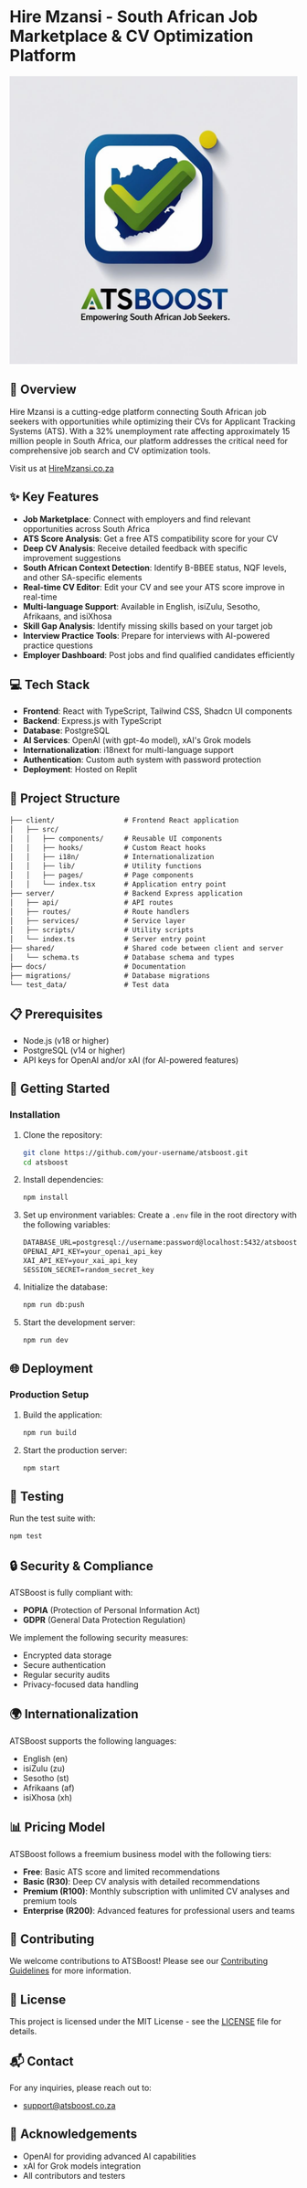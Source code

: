 # Hire Mzansi - South African Job Marketplace & CV Optimization Platform

![Hire Mzansi Logo](generated-icon.png)

## 🚀 Overview

Hire Mzansi is a cutting-edge platform connecting South African job seekers with opportunities while optimizing their CVs for Applicant Tracking Systems (ATS). With a 32% unemployment rate affecting approximately 15 million people in South Africa, our platform addresses the critical need for comprehensive job search and CV optimization tools.

Visit us at [HireMzansi.co.za](https://hiremzansi.co.za)

## ✨ Key Features

- **Job Marketplace**: Connect with employers and find relevant opportunities across South Africa
- **ATS Score Analysis**: Get a free ATS compatibility score for your CV
- **Deep CV Analysis**: Receive detailed feedback with specific improvement suggestions
- **South African Context Detection**: Identify B-BBEE status, NQF levels, and other SA-specific elements
- **Real-time CV Editor**: Edit your CV and see your ATS score improve in real-time
- **Multi-language Support**: Available in English, isiZulu, Sesotho, Afrikaans, and isiXhosa
- **Skill Gap Analysis**: Identify missing skills based on your target job
- **Interview Practice Tools**: Prepare for interviews with AI-powered practice questions
- **Employer Dashboard**: Post jobs and find qualified candidates efficiently

## 💻 Tech Stack

- **Frontend**: React with TypeScript, Tailwind CSS, Shadcn UI components
- **Backend**: Express.js with TypeScript
- **Database**: PostgreSQL
- **AI Services**: OpenAI (with gpt-4o model), xAI's Grok models
- **Internationalization**: i18next for multi-language support
- **Authentication**: Custom auth system with password protection
- **Deployment**: Hosted on Replit

## 🔧 Project Structure

```
├── client/                 # Frontend React application
│   ├── src/
│   │   ├── components/     # Reusable UI components
│   │   ├── hooks/          # Custom React hooks
│   │   ├── i18n/           # Internationalization
│   │   ├── lib/            # Utility functions
│   │   ├── pages/          # Page components
│   │   └── index.tsx       # Application entry point
├── server/                 # Backend Express application
│   ├── api/                # API routes
│   ├── routes/             # Route handlers
│   ├── services/           # Service layer
│   ├── scripts/            # Utility scripts
│   └── index.ts            # Server entry point
├── shared/                 # Shared code between client and server
│   └── schema.ts           # Database schema and types
├── docs/                   # Documentation
├── migrations/             # Database migrations
└── test_data/              # Test data
```

## 📋 Prerequisites

- Node.js (v18 or higher)
- PostgreSQL (v14 or higher)
- API keys for OpenAI and/or xAI (for AI-powered features)

## 🚀 Getting Started

### Installation

1. Clone the repository:
   ```bash
   git clone https://github.com/your-username/atsboost.git
   cd atsboost
   ```

2. Install dependencies:
   ```bash
   npm install
   ```

3. Set up environment variables:
   Create a `.env` file in the root directory with the following variables:
   ```
   DATABASE_URL=postgresql://username:password@localhost:5432/atsboost
   OPENAI_API_KEY=your_openai_api_key
   XAI_API_KEY=your_xai_api_key
   SESSION_SECRET=random_secret_key
   ```

4. Initialize the database:
   ```bash
   npm run db:push
   ```

5. Start the development server:
   ```bash
   npm run dev
   ```

## 🌐 Deployment

### Production Setup

1. Build the application:
   ```bash
   npm run build
   ```

2. Start the production server:
   ```bash
   npm start
   ```

## 🧪 Testing

Run the test suite with:
```bash
npm test
```

## 🔒 Security & Compliance

ATSBoost is fully compliant with:
- **POPIA** (Protection of Personal Information Act)
- **GDPR** (General Data Protection Regulation)

We implement the following security measures:
- Encrypted data storage
- Secure authentication
- Regular security audits
- Privacy-focused data handling

## 🌍 Internationalization

ATSBoost supports the following languages:
- English (en)
- isiZulu (zu)
- Sesotho (st)
- Afrikaans (af)
- isiXhosa (xh)

## 📊 Pricing Model

ATSBoost follows a freemium business model with the following tiers:
- **Free**: Basic ATS score and limited recommendations
- **Basic (R30)**: Deep CV analysis with detailed recommendations
- **Premium (R100)**: Monthly subscription with unlimited CV analyses and premium tools
- **Enterprise (R200)**: Advanced features for professional users and teams

## 👥 Contributing

We welcome contributions to ATSBoost! Please see our [Contributing Guidelines](CONTRIBUTING.md) for more information.

## 📄 License

This project is licensed under the MIT License - see the [LICENSE](LICENSE) file for details.

## 📬 Contact

For any inquiries, please reach out to:
- support@atsboost.co.za

## 🙏 Acknowledgements

- OpenAI for providing advanced AI capabilities
- xAI for Grok models integration
- All contributors and testers